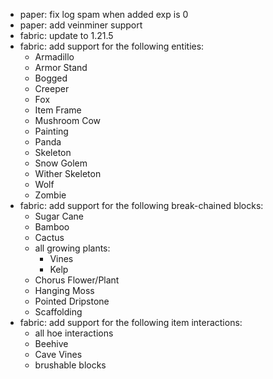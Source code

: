 - paper: fix log spam when added exp is 0
- paper: add veinminer support
- fabric: update to 1.21.5
- fabric: add support for the following entities:
  - Armadillo
  - Armor Stand
  - Bogged
  - Creeper
  - Fox
  - Item Frame
  - Mushroom Cow
  - Painting
  - Panda
  - Skeleton
  - Snow Golem
  - Wither Skeleton
  - Wolf
  - Zombie
- fabric: add support for the following break-chained blocks:
  - Sugar Cane
  - Bamboo
  - Cactus
  - all growing plants: 
    - Vines
    - Kelp
  - Chorus Flower/Plant
  - Hanging Moss
  - Pointed Dripstone
  - Scaffolding
- fabric: add support for the following item interactions:
  - all hoe interactions
  - Beehive
  - Cave Vines
  - brushable blocks
